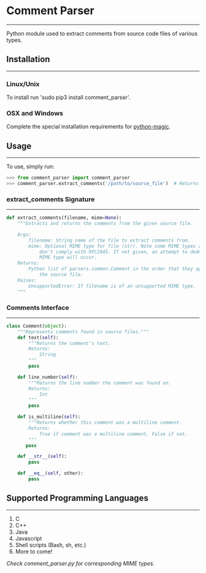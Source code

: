 # Comment Parser
---
Python module used to extract comments from source code files of various types.
## Installation
---
### Linux/Unix
To install run 'sudo pip3 install comment_parser'.
### OSX and Windows
Complete the special installation requirements for [python-magic](https://github.com/ahupp/python-magic).
## Usage
---
To use, simply run:

```python
>>> from comment_parser import comment_parser
>>> comment_parser.extract_comments('/path/to/source_file')  # Returns a list of comment_parser.parsers.common.Comments
```
### extract_comments Signature
---
```python
def extract_comments(filename, mime=None):
    """Extracts and returns the comments from the given source file.

    Args:
        filename: String name of the file to extract comments from.
        mime: Optional MIME type for file (str). Note some MIME types accepted
            don't comply with RFC2045. If not given, an attempt to deduce the
            MIME type will occur.
    Returns:
        Python list of parsers.common.Comment in the order that they appear in
            the source file.
    Raises:
        UnsupportedError: If filename is of an unsupported MIME type.
    """
```
### Comments Interface
---
```python
class Comment(object):
    """Represents comments found in source files."""
    def text(self):
        """Returns the comment's text.
        Returns:
            String
        """
        pass

    def line_number(self):
        """Returns the line number the comment was found on.
        Returns:
            Int
        """
        pass

    def is_multiline(self):
        """Returns whether this comment was a multiline comment.
        Returns:
            True if comment was a multiline comment, False if not.
        """
       pass

    def __str__(self):
        pass

    def __eq__(self, other):
        pass
```

## Supported Programming Languages
---
1. C
2. C++
3. Java
4. Javascript
5. Shell scripts (Bash, sh, etc.)
6. More to come!

*Check comment_parser.py for corresponding MIME types.*
